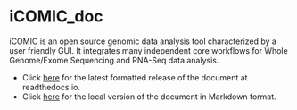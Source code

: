 # iCOMIC_doc
iCOMIC is an open source genomic data analysis tool characterized by a user friendly GUI. It integrates many independent core workflows for Whole Genome/Exome Sequencing and RNA-Seq data analysis.

  * Click [here](http://iCOMIC_doc.readthedocs.io/) for the latest formatted release of the document at readthedocs.io.
  * Click [here](docs/README.md) for the local version of the document in Markdown format.
